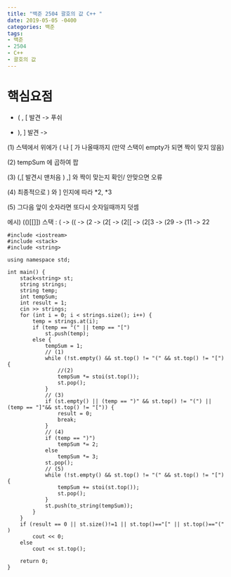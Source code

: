 ```yaml
---
title: "백준 2504 괄호의 값 C++ "
date: 2019-05-05 -0400
categories: 백준
tags:
- 백준
- 2504
- C++
- 괄호의 값
---
```

# 핵심요점
- ( , [ 발견 -> 푸쉬 

- ), ] 발견 ->  

(1) 스텍에서 위에가 ( 나 [ 가 나올때까지 (만약 스택이 empty가 되면 짝이 맞지 않음)

(2) tempSum 에 곱하여 팝 

(3) (,[ 발견시 맨처음 ) ,] 와 짝이 맞는지 확인/ 안맞으면 오류 

(4) 최종적으로 ) 와 ] 인지에 따라 *2, *3 

(5) 그다음 앞이 숫자라면 또다시 숫자일때까지 덧셈

 에시)  (()[[]])
			 스택 : ( -> (( -> (2 -> (2[ -> (2[[ -> (2[3 -> (29 -> (11 -> 22
```
#include <iostream>
#include <stack>
#include <string>

using namespace std;

int main() {
	stack<string> st;
	string strings;
	string temp;
	int tempSum;
	int result = 1;
	cin >> strings;
	for (int i = 0; i < strings.size(); i++) {
		temp = strings.at(i);
		if (temp == "(" || temp == "[")
			st.push(temp);
		else {
			tempSum = 1;
			// (1)
			while (!st.empty() && st.top() != "(" && st.top() != "[") {
				//(2)
				tempSum *= stoi(st.top());
				st.pop();
			}
			// (3)
			if (st.empty() || (temp == ")" && st.top() != "(") || (temp == "]"&& st.top() != "[")) {
				result = 0;
				break; 
			}
			// (4)
			if (temp == ")")
				tempSum *= 2;
			else
				tempSum *= 3;
			st.pop();
			// (5)
			while (!st.empty() && st.top() != "(" && st.top() != "[") {
				tempSum += stoi(st.top());
				st.pop();
			}
			st.push(to_string(tempSum));
		}
	}
	if (result == 0 || st.size()!=1 || st.top()=="[" || st.top()=="(" )
		cout << 0;
	else
		cout << st.top();

	return 0;
}
```
